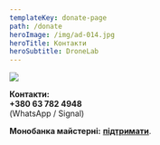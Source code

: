 ```yaml
---
templateKey: donate-page
path: /donate
heroImage: /img/ad-014.jpg
heroTitle: Контакти
heroSubtitle: DroneLab
---
```

![](/img/og-image_v1-3.jpg)

**Контакти:**
\
**+380 63 782 4948** \
(WhatsApp / Signal)

**Монобанка майстерні:** <a href="https://send.monobank.ua/jar/9AYAV9bVaU" target="_blank" rel="noopener noreferrer">**підтримати**</a>.